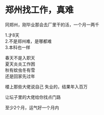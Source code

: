# 郑州找工作，真难


同郑州，刚毕业那会去厂里干的活，一个月一两千

1.才8天<br />
2.不是郑州难，是哪都难<br />
3.本科也一样

春天不是入职天<br />
夏天炎炎工作困<br />
秋有蚊虫冬有雪<br />
还是回家先过年

楼上那些大佬说自己 失业的，结果年入百万<img src="static/image/smiley/default/lol.gif" smilieid="12" border="0" alt="" /><img id="aimg_MN7vA" onclick="zoom(this, this.src, 0, 0, 0)" class="zoom" src="https://cdn.jsdelivr.net/gh/hishis/forum-master/public/images/patch.gif" onmouseover="img_onmouseoverfunc(this)" onload="thumbImg(this)" border="0" alt="" />

让坛子里的大佬给你找点门路

至少2个月，运气好一个月内

